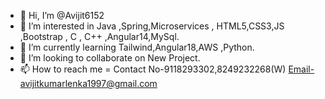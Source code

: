 - 👋 Hi, I’m @Avijit6152
- 👀 I’m interested in Java ,Spring,Microservices , HTML5,CSS3,JS ,Bootstrap , C , C++ ,Angular14,MySql.
- 🌱 I’m currently learning Tailwind,Angular18,AWS ,Python.
- 💞️ I’m looking to collaborate on New Project.
- 📫 How to reach me = Contact No-9118293302,8249232268(W) Email-avijitkumarlenka1997@gmail.com

<!---
Avijit6152/Avijit6152 is a ✨ special ✨ repository because its `README.md` (this file) appears on your GitHub profile.
You can click the Preview link to take a look at your changes.....................
--->
